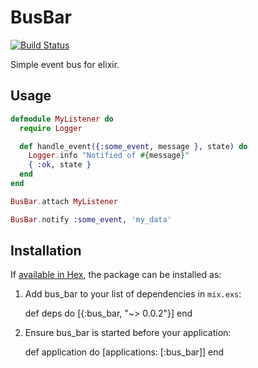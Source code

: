 # BusBar
[![Build Status](https://travis-ci.org/JonRowe/busbar.svg?branch=master)](https://travis-ci.org/JonRowe/busbar)

Simple event bus for elixir.

## Usage

```Elixir
defmodule MyListener do
  require Logger

  def handle_event({:some_event, message }, state) do
    Logger.info "Notified of #{message}"
    { :ok, state }
  end
end

BusBar.attach MyListener

BusBar.notify :some_event, 'my_data'
```

## Installation

If [available in Hex](https://hex.pm/docs/publish), the package can be installed as:

  1. Add bus_bar to your list of dependencies in `mix.exs`:

        def deps do
          [{:bus_bar, "~> 0.0.2"}]
        end

  2. Ensure bus_bar is started before your application:

        def application do
          [applications: [:bus_bar]]
        end

